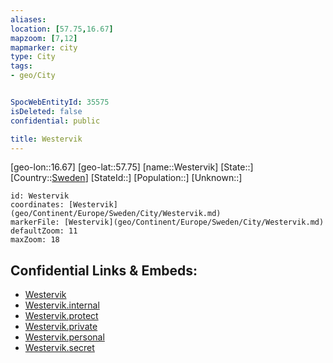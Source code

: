 ```yaml
---
aliases: 
location: [57.75,16.67]
mapzoom: [7,12] 
mapmarker: city 
type: City
tags:
- geo/City


SpocWebEntityId: 35575
isDeleted: false
confidential: public

title: Westervik
---
```

[geo-lon::16.67]
[geo-lat::57.75]
[name::Westervik]
[State::]
[Country::[Sweden](geo/Continent/Europe/Sweden.md)]
[StateId::]
[Population::]
[Unknown::]


```leaflet
id: Westervik
coordinates: [Westervik](geo/Continent/Europe/Sweden/City/Westervik.md)
markerFile: [Westervik](geo/Continent/Europe/Sweden/City/Westervik.md)
defaultZoom: 11 
maxZoom: 18
```


## Confidential Links & Embeds: 
- [Westervik](../../../../../../_public/geo/Continent/Europe/Sweden/City/Westervik.md) 
- [Westervik.internal](../../../../../../_internal/geo/Continent/Europe/Sweden/City/Westervik.internal.md) 
- [Westervik.protect](../../../../../../_protect/geo/Continent/Europe/Sweden/City/Westervik.protect.md) 
- [Westervik.private](../../../../../../_private/geo/Continent/Europe/Sweden/City/Westervik.private.md) 
- [Westervik.personal](../../../../../../_personal/geo/Continent/Europe/Sweden/City/Westervik.personal.md) 
- [Westervik.secret](../../../../../../_secret/geo/Continent/Europe/Sweden/City/Westervik.secret.md) 
